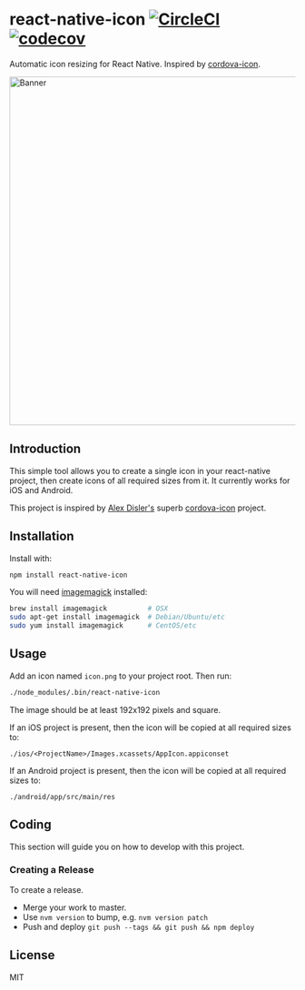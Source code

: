 # react-native-icon [![CircleCI](https://circleci.com/gh/dwmkerr/react-native-icon.svg?style=svg)](https://circleci.com/gh/dwmkerr/react-native-icon) [![codecov](https://codecov.io/gh/dwmkerr/react-native-icon/branch/master/graph/badge.svg)](https://codecov.io/gh/dwmkerr/react-native-icon)


Automatic icon resizing for React Native. Inspired by [cordova-icon](github.com/AlexDisler/cordova-icon).

<img src="./assets/banner.png" width="614" alt="Banner">

## Introduction

This simple tool allows you to create a single icon in your react-native project, then create icons of all required sizes from it. It currently works for iOS and Android.

This project is inspired by [Alex Disler's](github.com/AlexDisler) superb [cordova-icon](github.com/AlexDisler/cordova-icon) project.

## Installation

Install with:

```bash
npm install react-native-icon
```

You will need [imagemagick](http://www.imagemagick.org/) installed:

```bash
brew install imagemagick          # OSX
sudo apt-get install imagemagick  # Debian/Ubuntu/etc
sudo yum install imagemagick      # CentOS/etc
```

## Usage

Add an icon named `icon.png` to your project root. Then run:

```bash
./node_modules/.bin/react-native-icon
```

The image should be at least 192x192 pixels and square.

If an iOS project is present, then the icon will be copied at all required sizes to:

```
./ios/<ProjectName>/Images.xcassets/AppIcon.appiconset
```

If an Android project is present, then the icon will be copied at all required sizes to:

```
./android/app/src/main/res
```

## Coding

This section will guide you on how to develop with this project.

### Creating a Release

To create a release.

- Merge your work to master.
- Use `nvm version` to bump, e.g. `nvm version patch`
- Push and deploy `git push --tags && git push && npm deploy`
## License

MIT
